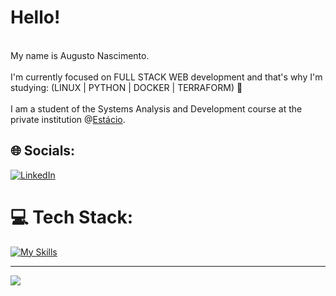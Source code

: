 # Hello!
<br>My name is Augusto Nascimento.<br><br>I'm currently focused on FULL STACK WEB development and that's why I'm studying: (LINUX | PYTHON | DOCKER | TERRAFORM) 🚀<br><br>I am a student of the Systems Analysis and Development course at the private institution @<a href="https://estacio.br/" target="_blank" rel="noopener noreferrer">Estácio</a>.





## 🌐 Socials:
[![LinkedIn](https://img.shields.io/badge/LinkedIn-%230077B5.svg?logo=linkedin&logoColor=white)](https://www.linkedin.com/in/augustoalmeidadev/) 

# 💻 Tech Stack:
[![My Skills](https://skillicons.dev/icons?i=python,aws,terraform,docker,linux,gitlab,githubactions,grafana&perline=8)](https://github.com/AugustNasc/)

---
[![](https://visitcount.itsvg.in/api?id=AugustNasc&icon=0&color=0)](https://visitcount.itsvg.in)
